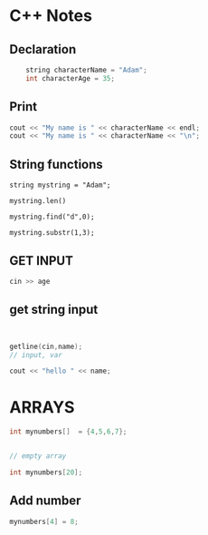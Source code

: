 # C++ Notes



## Declaration 

```cpp
    string characterName = "Adam";
    int characterAge = 35;
```


## Print 

```cpp
cout << "My name is " << characterName << endl;
cout << "My name is " << characterName << "\n";


```

## String functions 

`string mystring = "Adam";`     

`mystring.len()`  
  
`mystring.find("d",0);`  

`mystring.substr(1,3);`  




## GET INPUT 

```cpp
cin >> age 
```
  
## get string input 


```cpp 


getline(cin,name);
// input, var

cout << "hello " << name;

```



# ARRAYS 

```cpp
int mynumbers[]  = {4,5,6,7};


// empty array 

int mynumbers[20];
```

## Add number 

```cpp
mynumbers[4] = 8;
```



	

